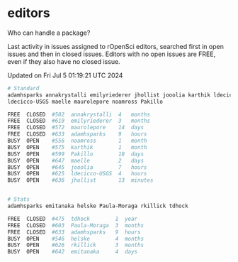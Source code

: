 # editors

Who can handle a package?

Last activity in issues assigned to rOpenSci editors, searched first in open
issues and then in closed issues. Editors with no open issues are FREE, even if
they also have no closed issue.


Updated on Fri Jul 5 01:19:21 UTC 2024

```bash
# Standard
adamhsparks annakrystalli emilyriederer jhollist jooolia karthik ldecicco
ldecicco-USGS maelle maurolepore noamross Pakillo

FREE  CLOSED  #502  annakrystalli  4   months
FREE  CLOSED  #619  emilyriederer  3   months
FREE  CLOSED  #572  maurolepore    14  days
FREE  CLOSED  #633  adamhsparks    9   hours
BUSY  OPEN    #556  noamross       1   month
BUSY  OPEN    #575  karthik        1   month
BUSY  OPEN    #599  Pakillo        18  days
BUSY  OPEN    #647  maelle         2   days
BUSY  OPEN    #645  jooolia        7   hours
BUSY  OPEN    #625  ldecicco-USGS  4   hours
BUSY  OPEN    #636  jhollist       13  minutes


# Stats
adamhsparks emitanaka helske Paula-Moraga rkillick tdhock

FREE  CLOSED  #475  tdhock        1  year
FREE  CLOSED  #603  Paula-Moraga  3  months
FREE  CLOSED  #633  adamhsparks   9  hours
BUSY  OPEN    #546  helske        4  months
BUSY  OPEN    #626  rkillick      3  months
BUSY  OPEN    #642  emitanaka     4  days
```
